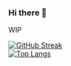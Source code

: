 ### Hi there 👋
WIP

[![GitHub Streak](http://github-readme-streak-stats.herokuapp.com?user=SirArchibald97&theme=dark)](https://git.io/streak-stats)<br>
[![Top Langs](https://github-readme-stats-seven-zeta-75.vercel.app/api/top-langs/?username=SirArchibald97&theme=dark&show_icons=true&count_private=true)](https://github.com/anuraghazra/github-readme-stats)
